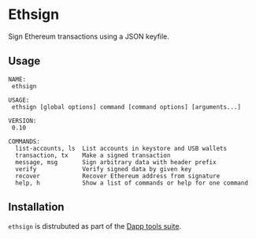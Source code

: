 # Ethsign

Sign Ethereum transactions using a JSON keyfile.

## Usage

```
NAME:
 ethsign

USAGE:
 ethsign [global options] command [command options] [arguments...]

VERSION:
 0.10

COMMANDS:
  list-accounts, ls  List accounts in keystore and USB wallets
  transaction, tx    Make a signed transaction
  message, msg       Sign arbitrary data with header prefix
  verify             Verify signed data by given key
  recover            Recover Ethereum address from signature
  help, h            Show a list of commands or help for one command

```
## Installation

`ethsign` is distrubuted as part of the [Dapp tools suite](../../README.md).
